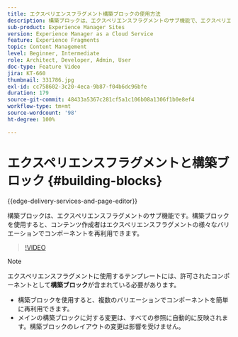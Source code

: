 ```yaml
---
title: エクスペリエンスフラグメント構築ブロックの使用方法
description: 構築ブロックは、エクスペリエンスフラグメントのサブ機能で、エクスペリエンスフラグメントのバリエーションをまたいでオーサリング済みのコンポーネントの再利用を可能にします。
sub-product: Experience Manager Sites
version: Experience Manager as a Cloud Service
feature: Experience Fragments
topic: Content Management
level: Beginner, Intermediate
role: Architect, Developer, Admin, User
doc-type: Feature Video
jira: KT-660
thumbnail: 331786.jpg
exl-id: cc758602-3c20-4eca-9b87-f04b6dc96bfe
duration: 179
source-git-commit: 48433a5367c281cf5a1c106b08a1306f1b0e8ef4
workflow-type: tm+mt
source-wordcount: '98'
ht-degree: 100%

---
```


# エクスペリエンスフラグメントと構築ブロック {#building-blocks}

{{edge-delivery-services-and-page-editor}}

構築ブロックは、エクスペリエンスフラグメントのサブ機能です。構築ブロックを使用すると、コンテンツ作成者はエクスペリエンスフラグメントの様々なバリエーションでコンポーネントを再利用できます。

>[!VIDEO](https://video.tv.adobe.com/v/331786?quality=12&learn=on)

>[!NOTE]
>
> エクスペリエンスフラグメントに使用するテンプレートには、許可されたコンポーネントとして&#x200B;**構築ブロック**&#x200B;が含まれている必要があります。

* 構築ブロックを使用すると、複数のバリエーションでコンポーネントを簡単に再利用できます。
* メインの構築ブロックに対する変更は、すべての参照に自動的に反映されます。構築ブロックのレイアウトの変更は影響を受けません。
